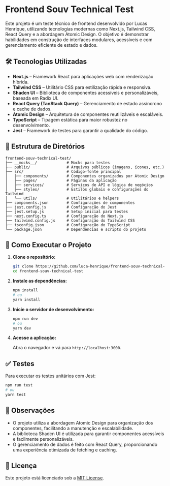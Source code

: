 # Frontend Souv Technical Test

Este projeto é um teste técnico de frontend desenvolvido por Lucas Henrique, utilizando tecnologias modernas como Next.js, Tailwind CSS, React Query e a abordagem Atomic Design. O objetivo é demonstrar habilidades em construção de interfaces modulares, acessíveis e com gerenciamento eficiente de estado e dados.

## 🛠️ Tecnologias Utilizadas

- **Next.js** – Framework React para aplicações web com renderização híbrida.
- **Tailwind CSS** – Utilitário CSS para estilização rápida e responsiva.
- **Shadcn UI** – Biblioteca de componentes acessíveis e personalizáveis, baseada em Radix UI.
- **React Query (TanStack Query)** – Gerenciamento de estado assíncrono e cache de dados.
- **Atomic Design** – Arquitetura de componentes reutilizáveis e escaláveis.
- **TypeScript** – Tipagem estática para maior robustez no desenvolvimento.
- **Jest** – Framework de testes para garantir a qualidade do código.

## 📁 Estrutura de Diretórios

```
frontend-souv-technical-test/
├── __mocks__/             # Mocks para testes
├── public/                # Arquivos públicos (imagens, ícones, etc.)
├── src/                   # Código-fonte principal
│   ├── components/        # Componentes organizados por Atomic Design
│   ├── pages/             # Páginas da aplicação
│   ├── services/          # Serviços de API e lógica de negócios
│   ├── styles/            # Estilos globais e configurações do Tailwind
│   └── utils/             # Utilitários e helpers
├── components.json        # Configurações de componentes
├── jest.config.js         # Configuração do Jest
├── jest.setup.js          # Setup inicial para testes
├── next.config.ts         # Configuração do Next.js
├── tailwind.config.js     # Configuração do Tailwind CSS
├── tsconfig.json          # Configuração do TypeScript
└── package.json           # Dependências e scripts do projeto
```

## 🚀 Como Executar o Projeto

1. **Clone o repositório:**

   ```bash
   git clone https://github.com/luca-henrique/frontend-souv-technical-test.git
   cd frontend-souv-technical-test
   ```

2. **Instale as dependências:**

   ```bash
   npm install
   # ou
   yarn install
   ```

3. **Inicie o servidor de desenvolvimento:**

   ```bash
   npm run dev
   # ou
   yarn dev
   ```

4. **Acesse a aplicação:**

   Abra o navegador e vá para `http://localhost:3000`.

## ✅ Testes

Para executar os testes unitários com Jest:

```bash
npm run test
# ou
yarn test
```

## 📌 Observações

- O projeto utiliza a abordagem Atomic Design para organização dos componentes, facilitando a manutenção e escalabilidade.
- A biblioteca Shadcn UI é utilizada para garantir componentes acessíveis e facilmente personalizáveis.
- O gerenciamento de dados é feito com React Query, proporcionando uma experiência otimizada de fetching e caching.

## 📄 Licença

Este projeto está licenciado sob a [MIT License](LICENSE).
